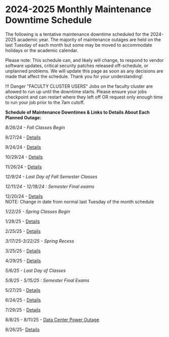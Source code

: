 # 2024-2025 Monthly Maintenance Downtime Schedule

The following is a tentative maintenance downtime scheduled for the 2024-2025 academic year.  The majority of maintenance outages are held on the last Tuesday of each month but some may be moved to accommodate holidays or the academic calendar.  

Please note: This schedule can, and likely will change, to respond to vendor software updates, critical security patches released off-schedule, or unplanned problems.  We will update this page as soon as any decisions are made that affect the schedule.  Thank you for your understanding!  

!!! Danger "FACULTY CLUSTER USERS"
    Jobs on the faculty cluster are allowed to run up until the downtime starts.  Please ensure your jobs checkpoint and can restart where they left off OR request only enough time to run your job prior to the 7am cutoff.

**Schedule of Maintenance Downtimes & Links to Details About Each Planned Outage:**

_8/26/24 - Fall Classes Begin_

8/27/24 - [Details](2024.md#august-2024-downtime) 

9/24/24 - [Details](2024.md#september-2024-downtime)

10/29/24 - [Details](2024.md#october-2024-downtime)

11/26/24 - [Details](2024.md#november-2024-downtime)

_12/9/24 - Last Day of Fall Semester Classes_

_12/11/24 - 12/18/24 : Semester Final exams_

12/20/24 -  [Details](2024.md#december-2024-downtime)  
NOTE: Change in date from normal last Tuesday of the month schedule

_1/22/25 - Spring Classes Begin_

1/28/25 -  [Details](2025.md#january-2025-downtime)

2/25/25 - [Details](2025.md#february-2025-downtime)

_3/17/25-3/22/25 - Spring Recess_

3/25/25 - [Details](2025.md#march-2025-downtime)  

4/29/25 - [Details](2025.md#april-2025-downtime) 

_5/6/25 - Last Day of Classes_

_5/8/25 - 5/15/25 : Semester Final Exams_

5/27/25 - [Details](2025.md#may-2025-downtime) 

6/24/25 - [Details](2025.md#june-2025-downtime)

7/29/25 - [Details](2025.md#july-2025-downtime)

8/8/25 - 8/11/25 - [Data Center Power Outage](2025.md#august-2025-data-center-power-outage)

8/26/25- [Details]((2025.md#august-2025-downtime))
